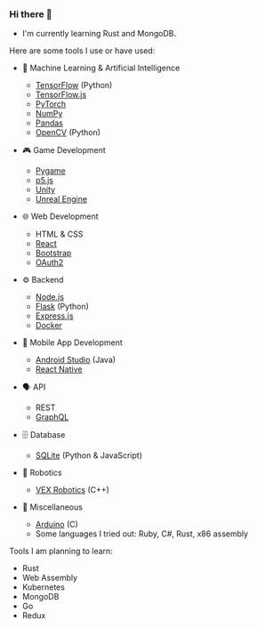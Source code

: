 ### Hi there 👋

<!--
**pokir/pokir** is a ✨ _special_ ✨ repository because its `README.md` (this file) appears on your GitHub profile.

Here are some ideas to get you started:

- 🔭 I’m currently working on ...
- 🌱 I’m currently learning ...
- 👯 I’m looking to collaborate on ...
- 🤔 I’m looking for help with ...
- 💬 Ask me about ...
- 📫 How to reach me: ...
- 😄 Pronouns: ...
- ⚡ Fun fact: ...
-->

- I'm currently learning Rust and MongoDB.

Here are some tools I use or have used:

- 🧠 Machine Learning & Artificial Intelligence
  - [TensorFlow](https://www.tensorflow.org/) (Python)
  - [TensorFlow.js](https://www.tensorflow.org/js)
  - [PyTorch](https://pytorch.org/)
  - [NumPy](https://numpy.org/)
  - [Pandas](https://pandas.pydata.org/)
  - [OpenCV](https://docs.opencv.org/master/) (Python)

- 🎮 Game Development
  - [Pygame](https://www.pygame.org/)
  - [p5.js](https://p5js.org/)
  - [Unity](https://unity.com/)
  - [Unreal Engine](https://www.unrealengine.com/)

- 🌐 Web Development
  - HTML & CSS
  - [React](https://reactjs.org/)
  - [Bootstrap](https://getbootstrap.com/)
  - [OAuth2](https://oauth.net/2/)

- ⚙️ Backend
  - [Node.js](https://nodejs.dev/)
  - [Flask](https://flask.palletsprojects.com/) (Python)
  - [Express.js](https://expressjs.com/)
  - [Docker](https://www.docker.com/)

- 📱 Mobile App Development
  - [Android Studio](https://developer.android.com/studio/) (Java)
  - [React Native](https://reactnative.dev/)

- 🗣️ API
  - REST
  - [GraphQL](https://graphql.org/)

- 🗄️ Database
  - [SQLite](https://www.sqlite.org/) (Python & JavaScript)

- 🤖 Robotics
  - [VEX Robotics](https://www.vexrobotics.com/) (C++)

- 🧰 Miscellaneous
  - [Arduino](https://www.arduino.cc/) (C)
  - Some languages I tried out: Ruby, C#, Rust, x86 assembly

Tools I am planning to learn:

  - Rust
  - Web Assembly
  - Kubernetes
  - MongoDB
  - Go
  - Redux
